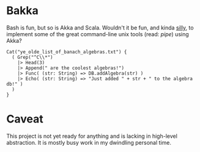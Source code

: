 # Bakka

Bash is fun, but so is Akka and Scala. Wouldn't it be fun, and kinda [silly](), to implement some of the great command-line unix tools (read: *pipe*) using Akka?

    Cat("ye_olde_list_of_banach_algebras.txt") {
      ( Grep("^C\\*")
        |> Head(3)
        |> Append(" are the coolest algebras!")
        |> Func( (str: String) => DB.addAlgebra(str) )
        |> Echo( (str: String) => "Just added " + str + " to the algebra db!" )
      )
    }

# Caveat

This project is not yet ready for anything and is lacking in high-level abstraction. It is mostly busy work in my dwindling personal time.
